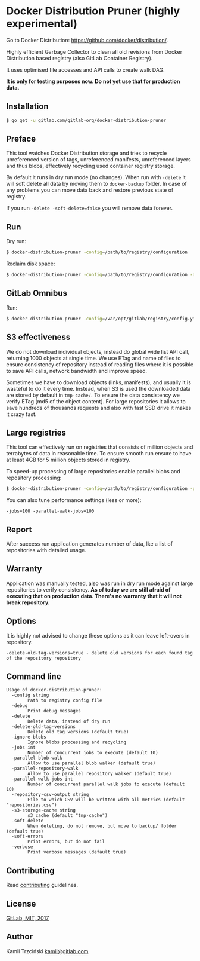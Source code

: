 # Docker Distribution Pruner (highly experimental)

Go to Docker Distribution: https://github.com/docker/distribution/.

Highly efficient Garbage Collector to clean all old revisions from Docker Distribution based registry (also GitLab Container Registry).

It uses optimised file accesses and API calls to create walk DAG.

**It is only for testing purposes now. Do not yet use that for production data.**

## Installation

```bash
$ go get -u gitlab.com/gitlab-org/docker-distribution-pruner
```

## Preface

This tool watches Docker Distribution storage and tries to recycle unreferenced version of tags, unreferenced manifests,
unreferenced layers and thus blobs, effectively recycling used container registry storage.

By default it runs in dry run mode (no changes). When run with `-delete` it will soft delete all data by moving them to
`docker-backup` folder. In case of any problems you can move data back and restore previous state of registry.

If you run `-delete -soft-delete=false` you will remove data forever.

## Run

Dry run:

```bash
$ docker-distribution-pruner -config=/path/to/registry/configuration
```

Reclaim disk space:

```bash
$ docker-distribution-pruner -config=/path/to/registry/configuration -delete
```

## GitLab Omnibus

Run:

```bash
$ docker-distribution-pruner -config=/var/opt/gitlab/registry/config.yml
```

## S3 effectiveness

We do not download individual objects, instead do global wide list API call, returning 1000 objects at single time.
We use ETag and name of files to ensure consistency of repository instead of reading files where it is possible to save 
API calls, network bandwidth and improve speed.

Sometimes we have to download objects (links, manifests), and usually it is wasteful to do it every time.
Instead, when S3 is used the downloaded data are stored by default in `tmp-cache/`.
To ensure the data consistency we verify ETag (md5 of the object content).
For large repositories it allows to save hundreds of thousands requests and also with fast SSD drive it makes it crazy fast.

## Large registries

This tool can effectively run on registries that consists of million objects and terrabytes of data in reasonable time.
To ensure smooth run ensure to have at least 4GB for 5 million objects stored in registry.

To speed-up processing of large repositories enable parallel blobs and repository processing:

```bash
$ docker-distribution-pruner -config=/path/to/registry/configuration -parallel-repository-walk -parallel-blob-walk
```

You can also tune performance settings (less or more):

```
-jobs=100 -parallel-walk-jobs=100
```

## Report

After success run application generates number of data, lke a list of repositories with detailed usage.

## Warranty

Application was manually tested, also was run in dry run mode against large repositories to verify consistency.
**As of today we are still afraid of executing that on production data. There's no warranty that it will not break repository.**

## Options

It is highly not advised to change these options as it can leave left-overs in repository.

```
-delete-old-tag-versions=true - delete old versions for each found tag of the repository repository
```

## Command line

```
Usage of docker-distribution-pruner:
  -config string
    	Path to registry config file
  -debug
    	Print debug messages
  -delete
    	Delete data, instead of dry run
  -delete-old-tag-versions
    	Delete old tag versions (default true)
  -ignore-blobs
    	Ignore blobs processing and recycling
  -jobs int
    	Number of concurrent jobs to execute (default 10)
  -parallel-blob-walk
    	Allow to use parallel blob walker (default true)
  -parallel-repository-walk
    	Allow to use parallel repository walker (default true)
  -parallel-walk-jobs int
    	Number of concurrent parallel walk jobs to execute (default 10)
  -repository-csv-output string
    	File to which CSV will be written with all metrics (default "repositories.csv")
  -s3-storage-cache string
    	s3 cache (default "tmp-cache")
  -soft-delete
    	When deleting, do not remove, but move to backup/ folder (default true)
  -soft-errors
    	Print errors, but do not fail
  -verbose
    	Print verbose messages (default true)
```

## Contributing

Read [contributing](CONTRIBUTING.md) guidelines.

## License

[GitLab, MIT, 2017](LICENSE)

## Author

Kamil Trzciński <kamil@gitlab.com>
